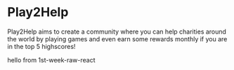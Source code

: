 # Play2Help
Play2Help aims to create a community where you can help charities around the world by playing games and even earn some rewards monthly if you are in the top 5 highscores! 
  
hello from 1st-week-raw-react